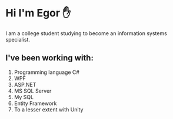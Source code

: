 # Hi I'm Egor :hand:
I am a college student studying to become an information systems specialist.
## I've been working with:
1. Programming language C#
2. WPF
3. ASP.NET
4. MS SQL Server
5. My SQL
6. Entity Framework
7. To a lesser extent with Unity
